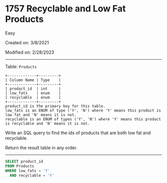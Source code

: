 # 1757 Recyclable and Low Fat Products

Easy

Created on: 3/8/2021

Modified on: 2/28/2023

---

Table: `Products`

``` text
+-------------+---------+
| Column Name | Type    |
+-------------+---------+
| product_id  | int     |
| low_fats    | enum    |
| recyclable  | enum    |
+-------------+---------+
product_id is the primary key for this table.
low_fats is an ENUM of type ('Y', 'N') where 'Y' means this product is low fat and 'N' means it is not.
recyclable is an ENUM of types ('Y', 'N') where 'Y' means this product is recyclable and 'N' means it is not.
```

Write an SQL query to find the ids of products that are both low fat and recyclable.

Return the result table in any order.

---

``` sql
SELECT product_id
FROM Products
WHERE low_fats = 'Y' 
  AND recyclable = 'Y'
```
